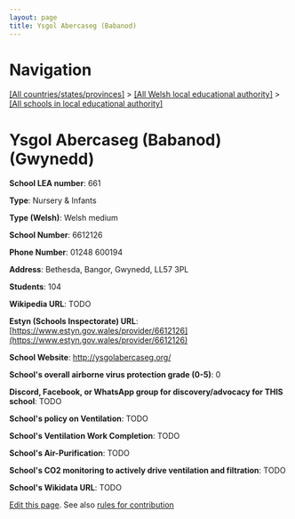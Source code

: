 ```yaml
---
layout: page
title: Ysgol Abercaseg (Babanod)
---
```

# Navigation

[[All countries/states/provinces]](../../..) > [[All Welsh local educational authority]](../..) > [[All schools in local educational authority]](..)

# Ysgol Abercaseg (Babanod) (Gwynedd)

**School LEA number**: 661

**Type**: Nursery & Infants

**Type (Welsh)**: Welsh medium

**School Number**: 6612126

**Phone Number**: 01248 600194

**Address**: Bethesda, Bangor, Gwynedd, LL57 3PL

**Students**: 104

**Wikipedia URL**: TODO

**Estyn (Schools Inspectorate) URL**: [https://www.estyn.gov.wales/provider/6612126](https://www.estyn.gov.wales/provider/6612126)

**School Website**: http://ysgolabercaseg.org/

**School's overall airborne virus protection grade (0-5)**: 0

**Discord, Facebook, or WhatsApp group for discovery/advocacy for THIS school**: TODO

**School's policy on Ventilation**: TODO

**School's Ventilation Work Completion**: TODO

**School's Air-Purification**: TODO

**School's CO2 monitoring to actively drive ventilation and filtration**: TODO

**School's Wikidata URL**: TODO




[Edit this page](https://github.com/VentilationProject/Wales/edit/prif/./Gwynedd/Ysgol_Abercaseg_(Babanod).md). See also [rules for contribution](../../../contribution-rules/)